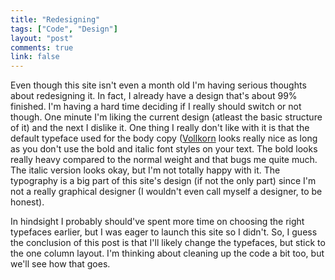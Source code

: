 ```yaml
---
title: "Redesigning"
tags: ["Code", "Design"]
layout: "post"
comments: true
link: false
---
```


Even though this site isn't even a month old I'm having serious thoughts about
redesigning it. In fact, I already have a design that's about 99% finished. I'm
having a hard time deciding if I really should switch or not though. One minute
I'm liking the current design (atleast the basic structure of it) and the next
I dislike it. One thing I really don't like with it is that the default typeface
used for the body copy
([Vollkorn](http://www.google.com/webfonts/specimen/Vollkorn) looks really nice
as long as you don't use the bold and italic font styles on your text. The bold
looks really heavy compared to the normal weight and that bugs me quite much.
The italic version looks okay, but I'm not totally happy with it. The typography
is a big part of this site's design (if not the only part) since I'm not
a really graphical designer (I wouldn't even call myself a designer, to be
honest).

In hindsight I probably should've spent more time on choosing the right
typefaces earlier, but I was eager to launch this site so I didn't. So, I guess
the conclusion of this post is that I'll likely change the typefaces, but stick
to the one column layout. I'm thinking about cleaning up the code a bit too, but
we'll see how that goes.
